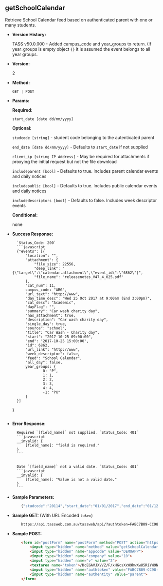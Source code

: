 **getSchoolCalendar**
----
Retrieve School Calendar feed based on authenticated parent with one or many students.

* **Version History:**

  TASS v50.0.000 - Added campus_code and year_groups to return. (If year_groups is empty object `{}` it is assumed the event belongs to all year groups.

* **Version:**

	2

* **Method:**

	`GET | POST`
	
*  **Params:**

	 **Required:**
 
	 `start_date [date dd/mm/yyyy]`

	 **Optional:**
 
	 `studcode [string]` - student code belonging to the autenticated parent

	 `end_date [date dd/mm/yyyy]` - Defaults to `start_date` if not supplied

	 `client_ip [string IP Address]` - May be required for attachments if proxying the initial request but not the file download

	 `includeparent [bool]` - Defaults to true.  Includes parent calendar events and daily notices

	 `includepublic [bool]` - Defaults to true.  Includes public calendar events and daily notices

	 `includedescriptors [bool]` - Defaults to false.  Includes week descriptor events

	 **Conditional:**

	 none

* **Success Response:**
		
		`Status_Code: 200`
		```javascript
		{"events": [{
			"location": "",
			"attachment": {
				"file_size": 22556,
				"deep_link": "{\"target\":\"calendar.attachment\",\"event_id\":\"6862\"}",
				"file_name": "releasenotes_V47_4_025.pdf"
			},
			"cat_num": 11,
			campus_code: "ARG",
			"url_text": "http://www",
			"day_time_desc": "Wed 25 Oct 2017 at 9:00am (End 3:00pm)",
			"cat_desc": "Academic",
			"dayFlag": "",
			"summary": "Car wash charity day",
			"has_attachment": true,
			"description": "Car wash charity day",
			"single_day": true,
			"source": "school",
			"title": "Car Wash - Charity day",
			"start": "2017-10-25 09:00:00",
			"end": "2017-10-25 15:00:00",
			"id": 6862,
			"url_link": "http://www",
			"week_descriptor": false,
			"feed": "School Calendar",
			"all_day": false,
			year_groups: {
			    	0: "P",
		    		1: 1,
			    	2: 2,
			    	3: 3,
			    	4: 4,
		    		-1: "PK"
		  	}
		}]
	}
	```
 
* **Error Response:**

		Required `[field_name]` not supplied. `Status_Code: 401`
		```javascript
		__invalid: {
			[field_name]: "field is required."
		}
		```
		

		Date `[field_name]` not a valid date. `Status_Code: 401`
		```javascript
		__invalid: {
			[field_name]: "Value is not a valid date."
		}
		```
		
* **Sample Parameters:**

	```javascript
		{"studcode":"20114","start_date":"01/01/2017","end_date":"01/12/2017"}
	```

* **Sample GET:** (With URL Encoded `token`)

	```HTML
		https://api.tassweb.com.au/tassweb/api/?authtoken=FABC7B09-CC98-41BA-6CECAE11621AE443&appcode=DEMOAPP&v=2&method=GetSchoolCalendar&authentity=parent&token=%2FDcEGAVJXV%2FZ%2FF%2FxHGcsXxW9hwXwU5RiYW9N%2FKXIHhNPwb1h5eaXHemaew0tUGTUMBd6M7y%2Fk86eOuCWpUl1oPc228A2dK8jtjcOff4Mg7k%3D&company=10
	```
	
* **Sample POST:**

	```HTML
		<form id="postForm" name="postForm" method="POST" action="https://api.tassweb.com.au/tassweb/api/">
			<input type="hidden" name="method" value="getSchoolCalendar">
			<input type="hidden" name="appcode" value="DEMOAPP">
			<input type="hidden" name="company" value="10">
			<input type="hidden" name="v" value="2">
			<textarea name="token">/DcEGAVJXV/Z/F/xHGcsXxW9hwXwU5RiYW9N/KXIHhNPwb1h5eaXHemaew0tUGTUMBd6M7y/k86eOuCWpUl1oPc228A2dK8jtjcOff4Mg7k=</textarea>
			<input type="hidden" name="authtoken" value="FABC7B09-CC98-41BA-6CECAE11621AE443">
			<input type="hidden" name="authentity" value="parent">
		</form>
	```
